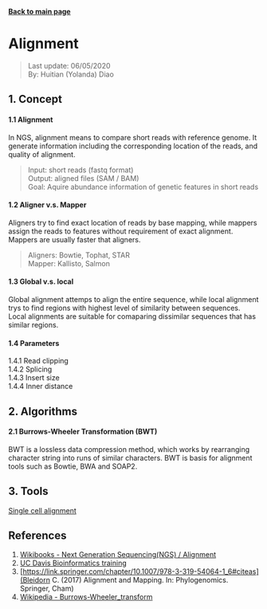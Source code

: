 **[Back to main page](https://yolanda-ht.github.io/BioinformaticsRandomSeed/)**

# Alignment
> Last update: 06/05/2020 <br>
> By: Huitian (Yolanda) Diao

## 1. Concept
#### 1.1 Alignment
In NGS, alignment means to compare short reads with reference genome. It generate information including the corresponding location of the reads, and quality of alignment. 
>Input: short reads (fastq format) <br>
>Output: aligned files (SAM / BAM) <br>
>Goal: Aquire abundance information of genetic features in short reads
#### 1.2 Aligner v.s. Mapper
Aligners try to find exact location of reads by base mapping, while mappers assign the reads to features without requirement of exact alignment. Mappers are usually faster that aligners.
>Aligners: Bowtie, Tophat, STAR <br>
>Mapper: Kallisto, Salmon
#### 1.3 Global v.s. local
Global alignment attemps to align the entire sequence, while local alignment trys to find regions with highest level of similarity between sequences. Local alignments are suitable for comaparing dissimilar sequences that has similar regions.
#### 1.4 Parameters
  1.4.1 Read clipping <br>
  1.4.2 Splicing <br>
  1.4.3 Insert size <br>
  1.4.4 Inner distance <br>

## 2. Algorithms
#### 2.1 Burrows-Wheeler Transformation (BWT)
BWT is a lossless data compression method, which works by rearranging character string into runs of similar characters. BWT is basis for alignment tools such as Bowtie, BWA and SOAP2.

## 3. Tools


[Single cell alignment]()

## References
1. [Wikibooks - Next Generation Sequencing(NGS) / Alignment](https://en.wikibooks.org/wiki/Next_Generation_Sequencing_(NGS)/Alignment)
2. [UC Davis Bioinformatics training](https://ucdavis-bioinformatics-training.github.io/2017-August-Variant-Analysis-Workshop/wednesday/Aligners.pdf)
3. [https://link.springer.com/chapter/10.1007/978-3-319-54064-1_6#citeas](Bleidorn C. (2017) Alignment and Mapping. In: Phylogenomics. Springer, Cham)
4. [Wikipedia - Burrows-Wheeler_transform](https://en.wikipedia.org/wiki/Burrows%E2%80%93Wheeler_transform#BWT_in_bioinformatics)
